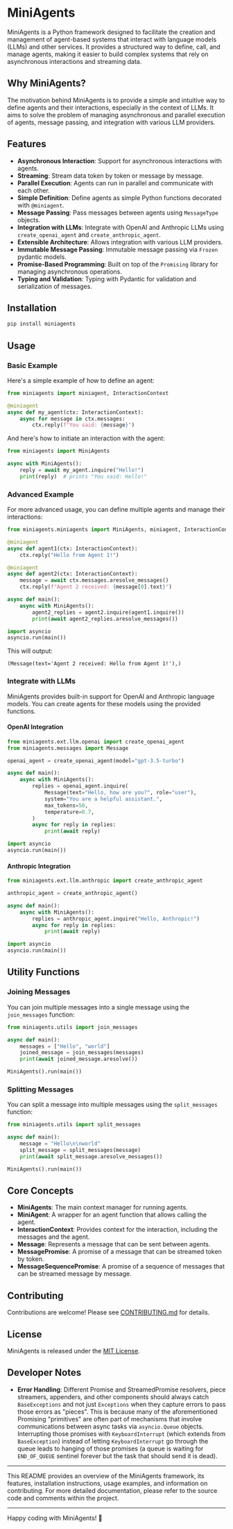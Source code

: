 # MiniAgents

MiniAgents is a Python framework designed to facilitate the creation and management of agent-based systems that interact with language models (LLMs) and other services. It provides a structured way to define, call, and manage agents, making it easier to build complex systems that rely on asynchronous interactions and streaming data.

## Why MiniAgents?

The motivation behind MiniAgents is to provide a simple and intuitive way to define agents and their interactions, especially in the context of LLMs. It aims to solve the problem of managing asynchronous and parallel execution of agents, message passing, and integration with various LLM providers.

## Features

- **Asynchronous Interaction**: Support for asynchronous interactions with agents.
- **Streaming**: Stream data token by token or message by message.
- **Parallel Execution**: Agents can run in parallel and communicate with each other.
- **Simple Definition**: Define agents as simple Python functions decorated with `@miniagent`.
- **Message Passing**: Pass messages between agents using `MessageType` objects.
- **Integration with LLMs**: Integrate with OpenAI and Anthropic LLMs using `create_openai_agent` and `create_anthropic_agent`.
- **Extensible Architecture**: Allows integration with various LLM providers.
- **Immutable Message Passing**: Immutable message passing via `Frozen` pydantic models.
- **Promise-Based Programming**: Built on top of the `Promising` library for managing asynchronous operations.
- **Typing and Validation**: Typing with Pydantic for validation and serialization of messages.

## Installation

```bash
pip install miniagents
```

## Usage

### Basic Example

Here's a simple example of how to define an agent:

```python
from miniagents import miniagent, InteractionContext

@miniagent
async def my_agent(ctx: InteractionContext):
    async for message in ctx.messages:
        ctx.reply(f"You said: {message}")
```

And here's how to initiate an interaction with the agent:

```python
from miniagents import MiniAgents

async with MiniAgents():
    reply = await my_agent.inquire("Hello!")
    print(reply)  # prints "You said: Hello!"
```

### Advanced Example

For more advanced usage, you can define multiple agents and manage their interactions:

```python
from miniagents.miniagents import MiniAgents, miniagent, InteractionContext

@miniagent
async def agent1(ctx: InteractionContext):
    ctx.reply("Hello from Agent 1!")

@miniagent
async def agent2(ctx: InteractionContext):
    message = await ctx.messages.aresolve_messages()
    ctx.reply(f"Agent 2 received: {message[0].text}")

async def main():
    async with MiniAgents():
        agent2_replies = agent2.inquire(agent1.inquire())
        print(await agent2_replies.aresolve_messages())

import asyncio
asyncio.run(main())
```

This will output:
```
(Message(text='Agent 2 received: Hello from Agent 1!'),)
```

### Integrate with LLMs

MiniAgents provides built-in support for OpenAI and Anthropic language models. You can create agents for these models using the provided functions.

#### OpenAI Integration

```python
from miniagents.ext.llm.openai import create_openai_agent
from miniagents.messages import Message

openai_agent = create_openai_agent(model="gpt-3.5-turbo")

async def main():
    async with MiniAgents():
        replies = openai_agent.inquire(
            Message(text="Hello, how are you?", role="user"),
            system="You are a helpful assistant.",
            max_tokens=50,
            temperature=0.7,
        )
        async for reply in replies:
            print(await reply)

import asyncio
asyncio.run(main())
```

#### Anthropic Integration

```python
from miniagents.ext.llm.anthropic import create_anthropic_agent

anthropic_agent = create_anthropic_agent()

async def main():
    async with MiniAgents():
        replies = anthropic_agent.inquire("Hello, Anthropic!")
        async for reply in replies:
            print(await reply)

import asyncio
asyncio.run(main())
```

## Utility Functions

### Joining Messages

You can join multiple messages into a single message using the `join_messages` function:

```python
from miniagents.utils import join_messages

async def main():
    messages = ["Hello", "world"]
    joined_message = join_messages(messages)
    print(await joined_message.aresolve())

MiniAgents().run(main())
```

### Splitting Messages

You can split a message into multiple messages using the `split_messages` function:

```python
from miniagents.utils import split_messages

async def main():
    message = "Hello\n\nworld"
    split_message = split_messages(message)
    print(await split_message.aresolve_messages())

MiniAgents().run(main())
```

## Core Concepts

- **MiniAgents**: The main context manager for running agents.
- **MiniAgent**: A wrapper for an agent function that allows calling the agent.
- **InteractionContext**: Provides context for the interaction, including the messages and the agent.
- **Message**: Represents a message that can be sent between agents.
- **MessagePromise**: A promise of a message that can be streamed token by token.
- **MessageSequencePromise**: A promise of a sequence of messages that can be streamed message by message.

## Contributing

Contributions are welcome! Please see [CONTRIBUTING.md](CONTRIBUTING.md) for details.

## License

MiniAgents is released under the [MIT License](LICENSE).

## Developer Notes

- **Error Handling**: Different Promise and StreamedPromise resolvers, piece streamers, appenders, and other components should always catch `BaseExceptions` and not just `Exceptions` when they capture errors to pass those errors as "pieces". This is because many of the aforementioned Promising "primitives" are often part of mechanisms that involve communications between async tasks via `asyncio.Queue` objects. Interrupting those promises with `KeyboardInterrupt` (which extends from `BaseException`) instead of letting `KeyboardInterrupt` go through the queue leads to hanging of those promises (a queue is waiting for `END_OF_QUEUE` sentinel forever but the task that should send it is dead).

---

This README provides an overview of the MiniAgents framework, its features, installation instructions, usage examples, and information on contributing. For more detailed documentation, please refer to the source code and comments within the project.

---

Happy coding with MiniAgents! 🚀
